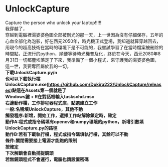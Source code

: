 # UnlockCapture<br>
Capture the person who unlock your laptop!!!!!<br>
我穿越了，<br>
穿越到電腦裡湯婆婆色圖全部被刪光的那一天，上一世因為沒有仔細保存，五年的心血全部化為泡影，好在西元2050年，時光機正式登場，我知道就算穿越回去，用現今的超高技術在當時的環境下是不可能的，我嘗試學習了在當時檔案被刪除的時間點，正流行的python，順便等待時光機普及化，終於在今天，西元2080年8月31日一切都塵埃落定了下來，我準備了一個小程式，來守護我的湯婆婆色圖，這一世，我要奪回屬於我的一切。<br>
**下載UnlockCapture.py/n**<br>
**也可以下載執行檔UnlockCapture.exe(https://github.com/Dokira222/UnlockCapture/releases)點這在Assets第一個就是了**<br>
**Windows鍵 + R在對話框輸入taskschd.msc**<br>
**右邊動作欄，工作排程器程式庫，點選建立工作**<br>
**一般:名稱填UnlockCapture，其他不動**<br>
**觸發程序:新增，開始工作，選擇工作站解除鎖定時，確定**<br>
**動作A:程式或指令碼填有opencv和numpy環境的python，新增引數填UnlockCapture.py的路徑**<br>
**動作B:若有下載執行檔，程式或指令碼填執行檔，其餘可以不動**<br>
**條件:關閉需要接上電源才能跑的限制**<br>
**按確定**<br>
**下次解鎖會自動捕捉鏡頭**<br>
**若無鏡頭程式不會運行，電腦也請設置密碼**
